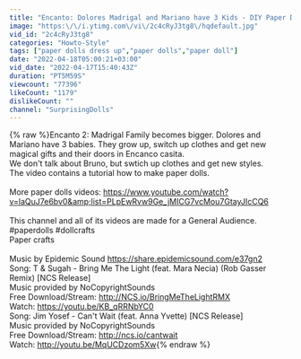 ```yaml
---
title: "Encanto: Dolores Madrigal and Mariano have 3 Kids - DIY Paper Dolls & Crafts"
image: "https:\/\/i.ytimg.com\/vi\/2c4cRyJ3tg8\/hqdefault.jpg"
vid_id: "2c4cRyJ3tg8"
categories: "Howto-Style"
tags: ["paper dolls dress up","paper dolls","paper doll"]
date: "2022-04-18T05:00:21+03:00"
vid_date: "2022-04-17T15:40:43Z"
duration: "PT5M59S"
viewcount: "77396"
likeCount: "1179"
dislikeCount: ""
channel: "SurprisingDolls"
---
```

{% raw %}Encanto 2: Madrigal Family becomes bigger. Dolores and Mariano have 3 babies. They grow up, switch up clothes and get new magical gifts and their doors in Encanco casita.<br />We don't talk about Bruno, but swtich up clothes and get new styles.<br />The video contains a tutorial how to make paper dolls.<br /><br />More paper dolls videos: <a rel="nofollow" target="blank" href="https://www.youtube.com/watch?v=laQuJ7e6bv0&amp;list=PLpEwRvw9Ge_jMICG7vcMou7GtayJIcCQ6">https://www.youtube.com/watch?v=laQuJ7e6bv0&amp;list=PLpEwRvw9Ge_jMICG7vcMou7GtayJIcCQ6</a><br /><br />This channel and all of its videos are made for a General Audience.<br />#paperdolls #dollcrafts <br />Paper crafts<br /><br />Music by Epidemic Sound <a rel="nofollow" target="blank" href="https://share.epidemicsound.com/e37gn2">https://share.epidemicsound.com/e37gn2</a><br />Song: T &amp; Sugah - Bring Me The Light (feat. Mara Necia) (Rob Gasser Remix) [NCS Release]<br />Music provided by NoCopyrightSounds<br />Free Download/Stream: <a rel="nofollow" target="blank" href="http://NCS.io/BringMeTheLightRMX">http://NCS.io/BringMeTheLightRMX</a><br />Watch: <a rel="nofollow" target="blank" href="https://youtu.be/KB_qRRNbYC0">https://youtu.be/KB_qRRNbYC0</a><br />Song: Jim Yosef - Can't Wait (feat. Anna Yvette) [NCS Release]<br />Music provided by NoCopyrightSounds<br />Free Download/Stream: <a rel="nofollow" target="blank" href="http://ncs.io/cantwait">http://ncs.io/cantwait</a><br />Watch: <a rel="nofollow" target="blank" href="http://youtu.be/MqUCDzom5Xw">http://youtu.be/MqUCDzom5Xw</a>{% endraw %}

